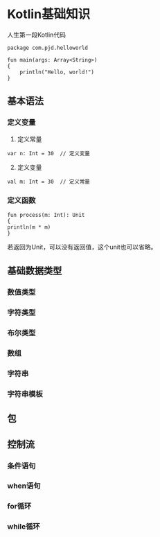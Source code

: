# Kotlin基础知识
人生第一段Kotlin代码
```
package com.pjd.helloworld

fun main(args: Array<String>)
{
    println("Hello, world!")
}
```
## 基本语法
### 定义变量
1. 定义常量
```
var n: Int = 30  // 定义变量
```
2. 定义变量
```
val m: Int = 30  // 定义常量
```
### 定义函数
```
fun process(m: Int): Unit
{
println(m * m)
}
```
若返回为Unit，可以没有返回值，这个unit也可以省略。
## 基础数据类型
### 数值类型
### 字符类型
### 布尔类型
### 数组
### 字符串
### 字符串模板

## 包

## 控制流
### 条件语句
### when语句
### for循环
### while循环
